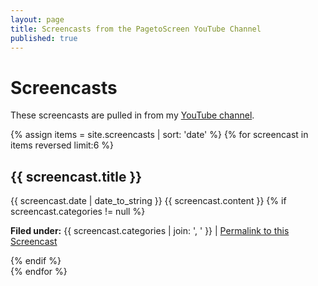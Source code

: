 ```yaml
---
layout: page
title: Screencasts from the PagetoScreen YouTube Channel
published: true
---
```


# Screencasts

These screencasts are pulled in from my [YouTube channel][fc76014b].

  [fc76014b]: https://www.youtube.com/channel/UCk1bhTLPDzbqm-tEMBYId1w "Subscribe at YouTube"

<div class="posts">

{% assign items = site.screencasts | sort: 'date' %}
  {% for screencast in items reversed limit:6 %}
  <div class="post">
  <a class="video fancybox.iframe" title="{{ screencast.title }}" href="https://www.youtube.com/embed/{{ screencast.YouTube }}?autoplay=1;rel=0&amp;showinfo=0"><i title="Show this screencast" class="fa fa-youtube-play fa-3x" aria-hidden="true"></i></a>
  <h2>{{ screencast.title }}</h2>
  <span class="post-date">{{ screencast.date | date_to_string }}</span>
  {{ screencast.content }}
  {% if screencast.categories != null %}
  <p><b>Filed under:</b> {{ screencast.categories | join: ', ' }} | <a href="{{ site.baseurl }}{{ screencast.url }}">Permalink to this Screencast</a></p>
  {% endif %}
  </div>
  {% endfor %}
</div>

<!-- <a class="video fancybox.iframe" title="XML output from InDesign" href="https://www.youtube.com/embed/izYu_V-MKeI?autoplay=1;rel=0&amp;showinfo=0"><i class="fa fa-youtube-play fa-3x" aria-hidden="true"></i></a>
## Exporting from InDesign to XML

Including exporting to XML and viewing in TextWrangler.

In our InDesign document all content needs to be attached to an appropriate style element.

<a class="video fancybox.iframe" title="From InDesign to reflowable ePub" href="https://www.youtube.com/embed/-bXM3_viRoE?autoplay=1;rel=0&amp;showinfo=0"><i class="fa fa-youtube-play fa-3x" aria-hidden="true"></i></a>
## From InDesign to Reflowable ePub first steps

 This video shows you what happens when you first export to the reflowable ePub from a print ready InDesign book file. Then we see what we have to change to get better results.



<a class="video fancybox.iframe" title="Using the Articles Panel to determine content order in the eBook" href="https://www.youtube.com/embed/cBiOheSPECY?autoplay=1;rel=0&amp;showinfo=0"><i class="fa fa-youtube-play fa-3x" aria-hidden="true"></i></a>
## Using the Articles Panel to determine content order in the eBook

When we export our book to the reflowable ePub from InDesign, we have a choice about the content order. Usually we choose 'Based on Page Layout', but if you want to make sure that your front matter pages don't end up at the back of the book, then you need to use the Articles Panel to organise the content.

<a class="video fancybox.iframe" title="Getting better at exporting to the ePub reflowable" href="https://www.youtube.com/embed/5WXSmuyMRRg?autoplay=1;rel=0&amp;showinfo=0"><i class="fa fa-youtube-play fa-3x" aria-hidden="true"></i></a>
## Getting better at exporting to the ePub reflowable

We notice that there a few things that don't seem to match what we have in our print version. Can we make some changes to the InDesign document before we export again? -->
